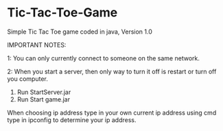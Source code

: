 # Tic-Tac-Toe-Game
Simple Tic Tac Toe game coded in java, Version 1.0 

IMPORTANT NOTES:

1: You can only currently connect to someone on the same network.

2: When you start a server, then only way to turn it off is restart or turn off you computer.

1. Run StartServer.jar
2. Run Start game.jar

When choosing ip address type in your own current ip address
using cmd type in ipconfig to determine your ip address.
